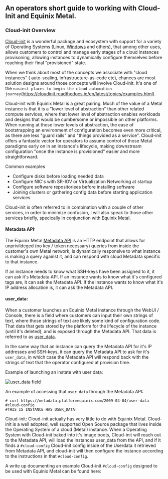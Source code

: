 ## An operators short guide to working with Cloud-Init and Equinix Metal.

### Cloud-init Overview
[Cloud-init](https://cloud-init.io/) is a wonderful package and ecosystem with support for a variety of Operating Systems (Linux, [Windows](https://cloudbase.it/cloudbase-init/) and others), that among other uses, allows customers to control and manage early stages of a cloud instances provisoning, allowing instances to dynamically configure themselves before reaching their final "provisioned" state. 

When we think about most of the concepts we associate with "cloud instances" ( auto-scaling, infrastructure-as-code etc), chances are most solution designs around those concepts will involve Cloud-init. It's one of the `easiest places to begin the cloud automation journey`(https://cloudinit.readthedocs.io/en/latest/topics/examples.html). 

Cloud-init with Equinix Metal is a great pairing. Much of the value of a Metal instance is that it is a "lower level of abstraction" than other related compute services, where that lower level of abstraction enables workloads and designs that would be cumbersome or impossible on other platforms. When running at those lower levels of abstraction, the ease of bootstrapping an environment of configuration becomes even more critical, as there are less "guard rails" and "things provided as a service". Cloud-init offers a fantastic vector for operators to assume control of those Metal paradigms early on in an instance's lifecycle, making downstream configuration "once the instance is provisioned" easier and more straightforward.

Common examples
* Configure disks before loading needed data
* Configure NIC's with SR-IOV or Virtualization Networking at startup
* Configure software repositoriees before installing software
* Joining clusters or gathering config data before starting application services

Cloud-init is often referred to in combination with a couple of other services, in order to minimize confusion, I will also speak to those other services briefly, specically in conjunction with Equinix Metal.

#### Metadata API: 

The Equinix Metal [Metadata API](https://metal.equinix.com/developers/docs/server-metadata/metadata/) is an HTTP endpoint that allows for unprivildeged (no key / token necessary) queries from inside the customer's own Metal network, is dynamically responsive to what instance is making a query against it, and can respond with cloud Metadata specific to that instance. 

If an instance needs to know what SSH-keys have been assigned to it, it can ask it's Metadata API. If an instance wants to know what it's configured tags are, it can ask the Metadata API. If the instance wants to know what it's IP address allocation is, it can ask the Metadata API.

#### user_data: 

When a customer launches an Equinix Metal instance through the WebUI / Console, there is a field where customers can input their own strings of text, where those strings of text are likely some kind of configuration code. That data that gets stored by the platform for the lifecycle of the instance (until it's deleted), and is exposed through the Metadata API. That data is referred to as [user_data](https://metal.equinix.com/developers/docs/server-metadata/user-data/). 


In the same way that an instance can query the Metadata API for it's IP addresses and SSH-keys, it can query the Metadata API to ask for it's `user_data`, in which case the Metadata API will respond back with the strings of text that the operator configured at provision time.


Example of launching an instate with user data:

![user_data field](https://s3.us-east-1.wasabisys.com/metalstaticassets/user_data_doc.JPG)

An example of accessing that `user_data` through the Metadata API:

```
# curl https://metadata.platformequinix.com/2009-04-04/user-data
#cloud-config
#THIS IS INSTANCE HAS USER_DATA!
```

Cloud-init: Cloud-init actually has very little to do with Equinix Metal. Cloud-init is a well adopted, well supported Open Source package that lives inside the Operating System of a cloud (Metal) instance. When a Operating System with Cloud-init baked into it's image boots, Cloud-init will reach out to the Metadata API, will load the instances user_data from the API, and if it finds a `#cloud-config` Cloud-init config inside of the Userdata it retrieved from Metadata API, and cloud-init will then configure the instance according to the instructions in that `#cloud-config`.

A write up documenting an example Cloud-init `#cloud-config` designed to be used with Equinix Metal can be found here:
